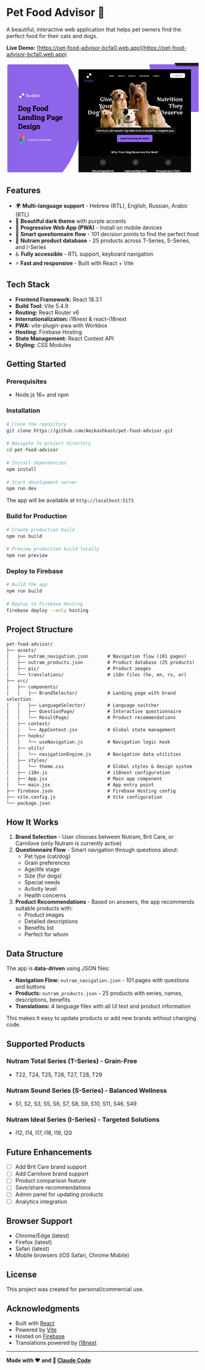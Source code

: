 # Pet Food Advisor 🐾

A beautiful, interactive web application that helps pet owners find the perfect food for their cats and dogs.

**Live Demo:** [https://pet-food-advisor-bcfa0.web.app](https://pet-food-advisor-bcfa0.web.app)

![Pet Food Advisor](assets/pic/Screenshot%202025-10-23%20212711.png)

## Features

- 🌍 **Multi-language support** - Hebrew (RTL), English, Russian, Arabic (RTL)
- 🎨 **Beautiful dark theme** with purple accents
- 📱 **Progressive Web App (PWA)** - Install on mobile devices
- 🧭 **Smart questionnaire flow** - 101 decision points to find the perfect food
- 🍖 **Nutram product database** - 25 products across T-Series, S-Series, and I-Series
- ♿ **Fully accessible** - RTL support, keyboard navigation
- ⚡ **Fast and responsive** - Built with React + Vite

## Tech Stack

- **Frontend Framework:** React 18.3.1
- **Build Tool:** Vite 5.4.9
- **Routing:** React Router v6
- **Internationalization:** i18next & react-i18next
- **PWA:** vite-plugin-pwa with Workbox
- **Hosting:** Firebase Hosting
- **State Management:** React Context API
- **Styling:** CSS Modules

## Getting Started

### Prerequisites

- Node.js 16+ and npm

### Installation

```bash
# Clone the repository
git clone https://github.com/Amikashkash/pet-food-advisor.git

# Navigate to project directory
cd pet-food-advisor

# Install dependencies
npm install

# Start development server
npm run dev
```

The app will be available at `http://localhost:5173`

### Build for Production

```bash
# Create production build
npm run build

# Preview production build locally
npm run preview
```

### Deploy to Firebase

```bash
# Build the app
npm run build

# Deploy to Firebase Hosting
firebase deploy --only hosting
```

## Project Structure

```
pet-food-advisor/
├── assets/
│   ├── nutram_navigation.json       # Navigation flow (101 pages)
│   ├── nutram_products.json         # Product database (25 products)
│   ├── pic/                         # Product images
│   └── translations/                # i18n files (he, en, ru, ar)
├── src/
│   ├── components/
│   │   ├── BrandSelector/           # Landing page with brand selection
│   │   ├── LanguageSelector/        # Language switcher
│   │   ├── QuestionPage/            # Interactive questionnaire
│   │   └── ResultPage/              # Product recommendations
│   ├── context/
│   │   └── AppContext.jsx           # Global state management
│   ├── hooks/
│   │   └── useNavigation.js         # Navigation logic hook
│   ├── utils/
│   │   └── navigationEngine.js      # Navigation data utilities
│   ├── styles/
│   │   └── theme.css                # Global styles & design system
│   ├── i18n.js                      # i18next configuration
│   ├── App.jsx                      # Main app component
│   └── main.jsx                     # App entry point
├── firebase.json                    # Firebase Hosting config
├── vite.config.js                   # Vite configuration
└── package.json
```

## How It Works

1. **Brand Selection** - User chooses between Nutram, Brit Care, or Carnilove (only Nutram is currently active)
2. **Questionnaire Flow** - Smart navigation through questions about:
   - Pet type (cat/dog)
   - Grain preferences
   - Age/life stage
   - Size (for dogs)
   - Special needs
   - Activity level
   - Health concerns
3. **Product Recommendations** - Based on answers, the app recommends suitable products with:
   - Product images
   - Detailed descriptions
   - Benefits list
   - Perfect for whom

## Data Structure

The app is **data-driven** using JSON files:

- **Navigation Flow:** `nutram_navigation.json` - 101 pages with questions and buttons
- **Products:** `nutram_products.json` - 25 products with series, names, descriptions, benefits
- **Translations:** 4 language files with all UI text and product information

This makes it easy to update products or add new brands without changing code.

## Supported Products

### Nutram Total Series (T-Series) - Grain-Free
- T22, T24, T25, T26, T27, T28, T29

### Nutram Sound Series (S-Series) - Balanced Wellness
- S1, S2, S3, S5, S6, S7, S8, S9, S10, S11, S46, S49

### Nutram Ideal Series (I-Series) - Targeted Solutions
- I12, I14, I17, I18, I19, I20

## Future Enhancements

- [ ] Add Brit Care brand support
- [ ] Add Carnilove brand support
- [ ] Product comparison feature
- [ ] Save/share recommendations
- [ ] Admin panel for updating products
- [ ] Analytics integration

## Browser Support

- Chrome/Edge (latest)
- Firefox (latest)
- Safari (latest)
- Mobile browsers (iOS Safari, Chrome Mobile)

## License

This project was created for personal/commercial use.

## Acknowledgments

- Built with [React](https://react.dev/)
- Powered by [Vite](https://vitejs.dev/)
- Hosted on [Firebase](https://firebase.google.com/)
- Translations powered by [i18next](https://www.i18next.com/)

---

**Made with ❤️ and 🤖 [Claude Code](https://claude.com/claude-code)**
